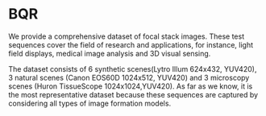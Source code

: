 # BQR
We provide a comprehensive dataset of focal stack images. These test sequences cover the field of research and applications, for instance, light field displays, medical image analysis and 3D visual sensing.

The dataset consists of 6 synthetic scenes(Lytro Illum 624x432, YUV420), 3 natural scenes (Canon EOS60D 1024x512, YUV420) and 3 microscopy scenes (Huron TissueScope 1024x1024,YUV420). As far as we know, it is the most representative dataset because these sequences are captured by considering all types of image formation models. 

